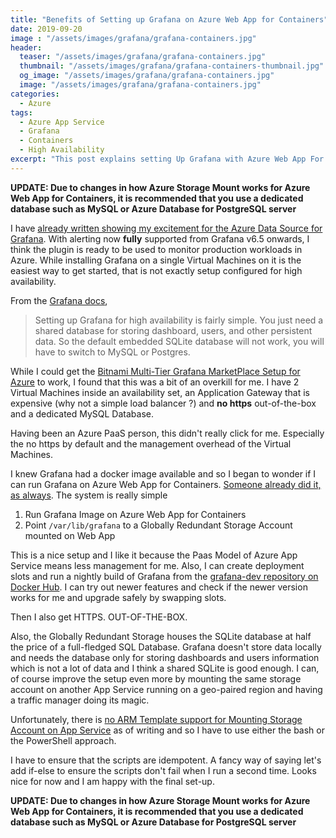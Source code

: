 ```yaml
---
title: "Benefits of Setting up Grafana on Azure Web App for Containers"
date: 2019-09-20
image : "/assets/images/grafana/grafana-containers.jpg"
header:
  teaser: "/assets/images/grafana/grafana-containers.jpg"
  thumbnail: "/assets/images/grafana/grafana-containers-thumbnail.jpg"
  og_image: "/assets/images/grafana/grafana-containers.jpg"
  image: "/assets/images/grafana/grafana-containers.jpg"
categories:
  - Azure
tags:
  - Azure App Service
  - Grafana
  - Containers
  - High Availability
excerpt: "This post explains setting Up Grafana with Azure Web App For Containers and the benefits over an IaaS approach such as deployment slots, out of the box https and reduced overhead of maintenance."
---
```


**UPDATE: Due to changes in how Azure Storage Mount works for Azure Web App for Containers, it is recommended that you use a dedicated database such as MySQL or Azure Database for PostgreSQL server**

I have [already written showing my excitement for the Azure Data Source for Grafana](https://www.gurucharan.in/azure/up-your-azure-monitoring-game-with-azure-data-source-for-grafana/). With alerting now **fully** supported from Grafana v6.5 onwards, I think the plugin is ready to be used to monitor production workloads in Azure. While installing Grafana on a single Virtual Machines on it is the easiest way to get started, that is not exactly setup configured for high availability.

From the [Grafana docs](https://grafana.com/docs/tutorials/ha_setup/),

> Setting up Grafana for high availability is fairly simple. You just need a shared database for storing dashboard, users, and other persistent data. So the default embedded SQLite database will not work, you will have to switch to MySQL or Postgres.

While I could get the [Bitnami Multi-Tier Grafana MarketPlace Setup for Azure](https://azuremarketplace.microsoft.com/en-us/marketplace/apps/bitnami.multi-tier-manageddb-grafana?tab=Overview) to work, I found that this was a bit of an overkill for me. I have 2 Virtual Machines inside an availability set, an Application Gateway that is expensive (why not a simple load balancer ?) and **no https** out-of-the-box and a dedicated MySQL Database.

Having been an Azure PaaS person, this didn't really click for me. Especially the no https by default and the management overhead of the Virtual Machines.

I knew Grafana had a docker image available and so I began to wonder if I can run Grafana on Azure Web App for Containers. [Someone already did it, as always](https://www.phillipsj.net/posts/an-easy-grafana-setup-using-azure-app-service-for-linux/). The system is really simple

1. Run Grafana Image on Azure Web App for Containers
2. Point `/var/lib/grafana` to a Globally Redundant Storage Account mounted on Web App

This is a nice setup and I like it because the Paas Model of Azure App Service means less management for me. Also, I can create deployment slots and run a nightly build of Grafana from the [grafana-dev repository on Docker Hub](https://hub.docker.com/r/grafana/grafana-dev). I can try out newer features and check if the newer version works for me and upgrade safely by swapping slots.

Then I also get HTTPS. OUT-OF-THE-BOX.

Also, the Globally Redundant Storage houses the SQLite database at half the price of a full-fledged SQL Database. Grafana doesn't store data locally and needs the database only for storing dashboards and users information which is not a lot of data and I think a shared SQLite is good enough. I can, of course improve the setup even more by mounting the same storage account on another App Service running on a geo-paired region and having a traffic manager doing its magic.

Unfortunately, there is [no ARM Template support for Mounting Storage Account on App Service](https://github.com/MicrosoftDocs/azure-docs/issues/34772) as of writing and so I have to use either the bash or the PowerShell approach.

I have to ensure that the scripts are idempotent. A fancy way of saying let's add if-else to ensure the scripts don't fail when I run a second time. Looks nice for now and I am happy with the final set-up.

**UPDATE: Due to changes in how Azure Storage Mount works for Azure Web App for Containers, it is recommended that you use a dedicated database such as MySQL or Azure Database for PostgreSQL server**
